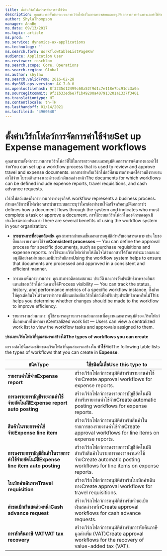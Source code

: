 ```yaml
---
title: ตั้งค่าเวิร์กโฟลว์การจัดการค่าใช้จ่าย
description: คุณสามารถตั้งค่ากระบวนการเวิร์กโฟลว์ในการตรวจสอบและอนุมัติเอกสารการเดินทางและค่าใช้จ่าย
author: ShylaThompson
manager: AnnBe
ms.date: 09/13/2017
ms.topic: article
ms.prod: ''
ms.service: dynamics-ax-applications
ms.technology: ''
ms.search.form: WorkflowtableListPageRnr
audience: Application User
ms.reviewer: roschlom
ms.search.scope: Core, Operations
ms.search.region: Global
ms.author: shylaw
ms.search.validFrom: 2016-02-28
ms.dyn365.ops.version: AX 7.0.0
ms.openlocfilehash: 8f3235d12499c68a52f9d1c7e118e7bc91dc3a0a
ms.sourcegitcommit: 9f31b33ed6e7f1b49200a407913201a1337f3401
ms.translationtype: HT
ms.contentlocale: th-TH
ms.lasthandoff: 01/14/2021
ms.locfileid: "4960540"
---
```

# <a name="set-up-expense-management-workflows"></a><span data-ttu-id="a89d5-103">ตั้งค่าเวิร์กโฟลว์การจัดการค่าใช้จ่าย</span><span class="sxs-lookup"><span data-stu-id="a89d5-103">Set up Expense management workflows</span></span>

<span data-ttu-id="a89d5-104">คุณสามารถตั้งค่ากระบวนการเวิร์กโฟลว์ที่ใช้ในการตรวจสอบและอนุมัติเอกสารการเดินทางและค่าใช้จ่าย</span><span class="sxs-lookup"><span data-stu-id="a89d5-104">You can set up a workflow process that is used to review and approve travel and expense documents.</span></span> <span data-ttu-id="a89d5-105">เอกสารสำหรับเวิร์กโฟลว์ที่สามารถกำหนดได้รวมถึงรายงานค่าใช้จ่าย ใบขอเดินทาง และคำขอเบิกเงินสดล่วงหน้า</span><span class="sxs-lookup"><span data-stu-id="a89d5-105">The documents for which workflows can be defined include expense reports, travel requisitions, and cash advance requests.</span></span>

<span data-ttu-id="a89d5-106">เวิร์กโฟลว์แสดงถึงกระบวนการทางธุรกิจ</span><span class="sxs-lookup"><span data-stu-id="a89d5-106">A workflow represents a business process.</span></span> <span data-ttu-id="a89d5-107">กำหนดวิธีการที่โฟลว์เอกสารผ่านระบบและระบุว่าใครต้องทำงานให้เสร็จหรืออนุมัติเอกสาร</span><span class="sxs-lookup"><span data-stu-id="a89d5-107">It defines how a document flows through the system and indicates who must complete a task or approve a document.</span></span> <span data-ttu-id="a89d5-108">การใช้ระบบเวิร์กโฟลว์ในองค์กรของคุณมีประโยชน์หลายประการ:</span><span class="sxs-lookup"><span data-stu-id="a89d5-108">There are several benefits of using the workflow system in your organization:</span></span>

-   <span data-ttu-id="a89d5-109">**กระบวนการที่สอดคล้องกัน** คุณสามารถกำหนดขั้นตอนการอนุมัติสำหรับเอกสารเฉพาะ เช่น ใบขอซื้อและรายงานค่าใช้จ่าย</span><span class="sxs-lookup"><span data-stu-id="a89d5-109">**Consistent processes** — You can define the approval process for specific documents, such as purchase requisitions and expense reports.</span></span> <span data-ttu-id="a89d5-110">การใช้ระบบเวิร์กโฟลว์ช่วยให้มั่นใจได้ว่าเอกสารได้รับการประมวลผลและอนุมัติอย่างสม่ำเสมอและมีประสิทธิภาพ</span><span class="sxs-lookup"><span data-stu-id="a89d5-110">Using the workflow system helps to ensure that documents are processed and approved in a consistent and efficient manner.</span></span>

-   <span data-ttu-id="a89d5-111">การมองเห็นกระบวนการ: คุณสามารถติดตามสถานะ ประวัติ และการวัดประสิทธิภาพของอินสแตนซ์ของเวิร์กโฟลว์เฉพาะได้</span><span class="sxs-lookup"><span data-stu-id="a89d5-111">Process visibility — You can track the status, history, and performance metrics of a specific workflow instance.</span></span> <span data-ttu-id="a89d5-112">ซึ่งช่วยให้คุณตัดสินใจได้ว่าควรทำการเปลี่ยนแปลงกับเวิร์กโฟลว์เพื่อปรับปรุงประสิทธิภาพหรือไม่</span><span class="sxs-lookup"><span data-stu-id="a89d5-112">This helps you determine whether changes should be made to the workflow to improve efficiency.</span></span>

-   <span data-ttu-id="a89d5-113">รายการงานส่วนกลาง: ผู้ใช้สามารถดูรายการงานส่วนกลางเพื่อดูงานและการอนุมัติของเวิร์กโฟลว์ที่มอบหมายให้พวกเขา</span><span class="sxs-lookup"><span data-stu-id="a89d5-113">Centralized work list — Users can view a centralized work list to view the workflow tasks and approvals assigned to them.</span></span> 

<span data-ttu-id="a89d5-114">**ประเภทเวิร์กโฟลว์ที่คุณสามารถสร้างได้**</span><span class="sxs-lookup"><span data-stu-id="a89d5-114">**The types of workflows you can create**</span></span>

<span data-ttu-id="a89d5-115">ตารางต่อไปนี้แสดงชนิดของเวิร์กโฟลว์ที่คุณสามารถสร้างใน **ค่าใช้จ่าย**</span><span class="sxs-lookup"><span data-stu-id="a89d5-115">The following table lists the types of workflows that you can create in **Expense**.</span></span>


|              <span data-ttu-id="a89d5-116"><strong>ชนิด</strong></span><span class="sxs-lookup"><span data-stu-id="a89d5-116"><strong>Type</strong></span></span>              |                   <span data-ttu-id="a89d5-117"><strong>ใช้ชนิดนี้เพื่อ</strong></span><span class="sxs-lookup"><span data-stu-id="a89d5-117"><strong>Use this type to</strong></span></span>                   |
|-------------------------------------------------|-----------------------------------------------------------------------|
|         <span data-ttu-id="a89d5-118"><strong>รายงานค่าใช้จ่าย</strong></span><span class="sxs-lookup"><span data-stu-id="a89d5-118"><strong>Expense report</strong></span></span>         |            <span data-ttu-id="a89d5-119">สร้างเวิร์กโฟลว์การอนุมัติสำหรับรายงานค่าใช้จ่าย</span><span class="sxs-lookup"><span data-stu-id="a89d5-119">Create approval workflows for expense reports.</span></span>             |
|  <span data-ttu-id="a89d5-120"><strong>การลงรายการบัญชีรายงานค่าใช้จ่ายอัตโนมัติ</strong></span><span class="sxs-lookup"><span data-stu-id="a89d5-120"><strong>Expense report auto posting</strong></span></span>   |        <span data-ttu-id="a89d5-121">สร้างเวิร์กโฟลว์การลงรายการบัญชีอัตโนมัติสำหรับรายงานค่าใช้จ่าย</span><span class="sxs-lookup"><span data-stu-id="a89d5-121">Create automatic posting workflows for expense reports.</span></span>        |
|       <span data-ttu-id="a89d5-122"><strong>สินค้าในรายการค่าใช้จ่าย</strong></span><span class="sxs-lookup"><span data-stu-id="a89d5-122"><strong>Expense line item</strong></span></span>        |     <span data-ttu-id="a89d5-123">สร้างเวิร์กโฟลว์การอนุมัติสำหรับสินค้าในรายการของรายงานค่าใช้จ่าย</span><span class="sxs-lookup"><span data-stu-id="a89d5-123">Create approval workflows for line items on expense reports.</span></span>      |
| <span data-ttu-id="a89d5-124"><strong>การลงรายการบัญชีสินค้าในรายการค่าใช้จ่ายอัตโนมัติ</strong></span><span class="sxs-lookup"><span data-stu-id="a89d5-124"><strong>Expense line item auto posting</strong></span></span> | <span data-ttu-id="a89d5-125">สร้างเวิร์กโฟลว์การลงรายการบัญชีอัตโนมัติสำหรับสินค้าในรายการของรายงานค่าใช้จ่าย</span><span class="sxs-lookup"><span data-stu-id="a89d5-125">Create automatic posting workflows for line items on expense reports.</span></span> |
|       <span data-ttu-id="a89d5-126"><strong>ใบเบิกค่าเดินทาง</strong></span><span class="sxs-lookup"><span data-stu-id="a89d5-126"><strong>Travel requisition</strong></span></span>       |          <span data-ttu-id="a89d5-127">สร้างเวิร์กโฟลว์การอนุมัติสำหรับใบเบิกค่าเดินทาง</span><span class="sxs-lookup"><span data-stu-id="a89d5-127">Create approval workflows for travel requisitions.</span></span>           |
|      <span data-ttu-id="a89d5-128"><strong>คำขอเบิกเงินสดล่วงหน้า</strong></span><span class="sxs-lookup"><span data-stu-id="a89d5-128"><strong>Cash advance request</strong></span></span>      |         <span data-ttu-id="a89d5-129">สร้างเวิร์กโฟลว์การอนุมัติสำหรับคำขอเบิกเงินสดล่วงหน้า</span><span class="sxs-lookup"><span data-stu-id="a89d5-129">Create approval workflows for cash advance requests.</span></span>          |
|        <span data-ttu-id="a89d5-130"><strong>การหักคืนภาษี VAT</strong></span><span class="sxs-lookup"><span data-stu-id="a89d5-130"><strong>VAT tax recovery</strong></span></span>        | <span data-ttu-id="a89d5-131">สร้างเวิร์กโฟลว์การอนุมัติสำหรับการหักคืนภาษีมูลค่าเพิ่ม (VAT)</span><span class="sxs-lookup"><span data-stu-id="a89d5-131">Create approval workflows for the recovery of value-added tax (VAT).</span></span>  |

